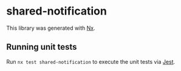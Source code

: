 # shared-notification

This library was generated with [Nx](https://nx.dev).

## Running unit tests

Run `nx test shared-notification` to execute the unit tests via [Jest](https://jestjs.io).
